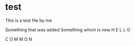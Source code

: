 # test

This is a test file by me

Something that was added 
Something which is new
H
E
L
L
O

C
O
M
M
O
N
